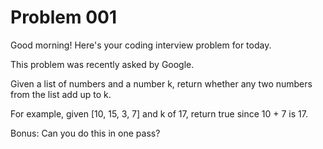 # Problem 001

Good morning! Here's your coding interview problem for today.

This problem was recently asked by Google.

Given a list of numbers and a number k, return whether any two numbers from the list add up to k.

For example, given \[10, 15, 3, 7\] and k of 17, return true since 10 + 7 is 17.

Bonus: Can you do this in one pass?